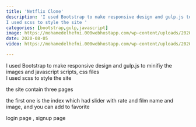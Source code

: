 ```yaml
---
title: 'Netflix Clone'
description: 'I used Bootstrap to make responsive design and gulp.js to minifiy the images and javascript scripts, css files
I used scss to style the site '
categories: [bootstrap,gulp,javascript]
image: https://mohamedelhefni.000webhostapp.com/wp-content/uploads/2020/08/netflix-clone.jpg
date: 2020-08-05
video: https://mohamedelhefni.000webhostapp.com/wp-content/uploads/2020/08/netflix.mp4

---
```


I used Bootstrap to make responsive design and gulp.js to minifiy the images and javascript scripts, css files  
I used scss to style the site


the site contain three pages


the first one is the index which had slider with rate and film name and image, and you can add to favorite


login page , signup page


